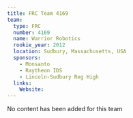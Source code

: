 ```yaml
---
title: FRC Team 4169
team:
  type: FRC
  number: 4169
  name: Warrior Robotics
  rookie_year: 2012
  location: Sudbury, Massachusetts, USA
  sponsors:
    - Monsanto
    - Raytheon IDS
    - Lincoln-Sudbury Reg High
  links:
    Website: 
---
```

No content has been added for this team